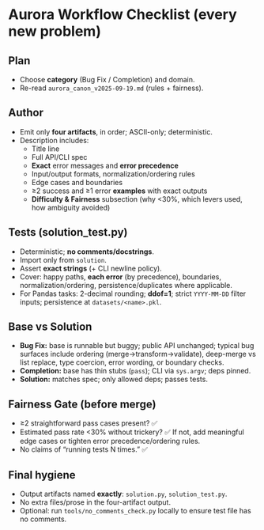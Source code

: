 # Aurora Workflow Checklist (every new problem)

## Plan
- Choose **category** (Bug Fix / Completion) and domain.
- Re-read `aurora_canon_v2025-09-19.md` (rules + fairness).

## Author
- Emit only **four artifacts**, in order; ASCII-only; deterministic.
- Description includes:
  - Title line
  - Full API/CLI spec
  - **Exact** error messages and **error precedence**
  - Input/output formats, normalization/ordering rules
  - Edge cases and boundaries
  - ≥2 success and ≥1 error **examples** with exact outputs
  - **Difficulty & Fairness** subsection (why <30%, which levers used, how ambiguity avoided)

## Tests (solution_test.py)
- Deterministic; **no comments/docstrings**.
- Import only from `solution`.
- Assert **exact strings** (+ CLI newline policy).
- Cover: happy paths, **each error** (by precedence), boundaries, normalization/ordering, persistence/duplicates where applicable.
- For Pandas tasks: 2-decimal rounding; **ddof=1**; strict `YYYY-MM-DD` filter inputs; persistence at `datasets/<name>.pkl`.

## Base vs Solution
- **Bug Fix:** base is runnable but buggy; public API unchanged; typical bug surfaces include ordering (merge→transform→validate), deep-merge vs list replace, type coercion, error wording, or boundary checks.
- **Completion:** base has thin stubs (`pass`); CLI via `sys.argv`; deps pinned.
- **Solution:** matches spec; only allowed deps; passes tests.

## Fairness Gate (before merge)
- ≥2 straightforward pass cases present? ✅
- Estimated pass rate <30% without trickery? ✅ If not, add meaningful edge cases or tighten error precedence/ordering rules.
- No claims of “running tests N times.” ✅

## Final hygiene
- Output artifacts named **exactly**: `solution.py`, `solution_test.py`.
- No extra files/prose in the four-artifact output.
- Optional: run `tools/no_comments_check.py` locally to ensure test file has no comments.
